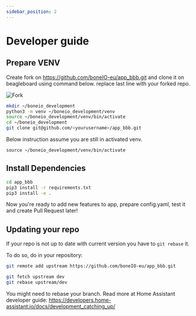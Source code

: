 ```yaml
---
sidebar_position: 2
---
```


# Developer guide

## Prepare VENV

Create fork on https://github.com/boneIO-eu/app_bbb.git and clone it on beagleboard using command below.
replace last line with your forked repo.

![Fork](/img/fork.png)

```bash
mkdir ~/boneio_development
python3 -m venv ~/boneio_development/venv
source ~/boneio_development/venv/bin/activate
cd ~/boneio_development
git clone git@github.com/<yourusername>/app_bbb.git
```

Below instruction assume you are still in activated venv.

```
source ~/boneio_development/venv/bin/activate
```

## Install Dependencies

```bash
cd app_bbb
pip3 install -r requirements.txt
pip3 install -e .
```

Now you're ready to add new features to app, prepare config.yaml, test it and create Pull Request later!

## Updating your repo

If your repo is not up to date with current version you have to `git rebase` it.

To do so, do in your repository:

```bash
git remote add upstream https://github.com/boneIO-eu/app_bbb.git
```

```bash
git fetch upstream dev
git rebase upstream/dev
```

You might need to rebase your branch.
Read more at Home Assistant developer guide: https://developers.home-assistant.io/docs/development_catching_up/

